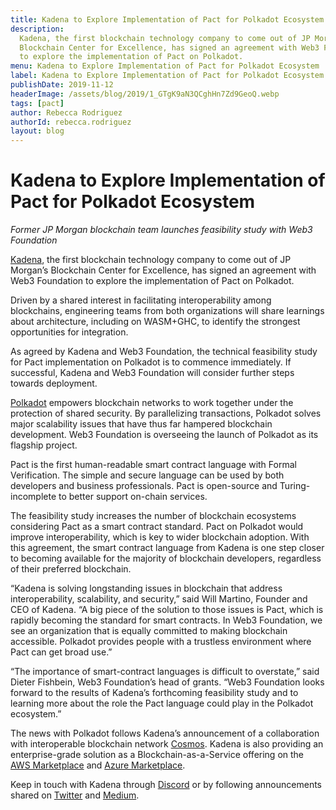 ```yaml
---
title: Kadena to Explore Implementation of Pact for Polkadot Ecosystem
description:
  Kadena, the first blockchain technology company to come out of JP Morgan’s
  Blockchain Center for Excellence, has signed an agreement with Web3 Foundation
  to explore the implementation of Pact on Polkadot.
menu: Kadena to Explore Implementation of Pact for Polkadot Ecosystem
label: Kadena to Explore Implementation of Pact for Polkadot Ecosystem
publishDate: 2019-11-12
headerImage: /assets/blog/2019/1_GTgK9aN3QCghHn7Zd9GeoQ.webp
tags: [pact]
author: Rebecca Rodriguez
authorId: rebecca.rodriguez
layout: blog
---
```


# Kadena to Explore Implementation of Pact for Polkadot Ecosystem

_Former JP Morgan blockchain team launches feasibility study with Web3
Foundation_

[Kadena](http://www.kadena.io/), the first blockchain technology company to come
out of JP Morgan’s Blockchain Center for Excellence, has signed an agreement
with Web3 Foundation to explore the implementation of Pact on Polkadot.

Driven by a shared interest in facilitating interoperability among blockchains,
engineering teams from both organizations will share learnings about
architecture, including on WASM+GHC, to identify the strongest opportunities for
integration.

As agreed by Kadena and Web3 Foundation, the technical feasibility study for
Pact implementation on Polkadot is to commence immediately. If successful,
Kadena and Web3 Foundation will consider further steps towards deployment.

[Polkadot](https://polkadot.network) empowers blockchain networks to work
together under the protection of shared security. By parallelizing transactions,
Polkadot solves major scalability issues that have thus far hampered blockchain
development. Web3 Foundation is overseeing the launch of Polkadot as its
flagship project.

Pact is the first human-readable smart contract language with Formal
Verification. The simple and secure language can be used by both developers and
business professionals. Pact is open-source and Turing-incomplete to better
support on-chain services.

The feasibility study increases the number of blockchain ecosystems considering
Pact as a smart contract standard. Pact on Polkadot would improve
interoperability, which is key to wider blockchain adoption. With this
agreement, the smart contract language from Kadena is one step closer to
becoming available for the majority of blockchain developers, regardless of
their preferred blockchain.

“Kadena is solving longstanding issues in blockchain that address
interoperability, scalability, and security,” said Will Martino, Founder and CEO
of Kadena. “A big piece of the solution to those issues is Pact, which is
rapidly becoming the standard for smart contracts. In Web3 Foundation, we see an
organization that is equally committed to making blockchain accessible. Polkadot
provides people with a trustless environment where Pact can get broad use.”

“The importance of smart-contract languages is difficult to overstate,” said
Dieter Fishbein, Web3 Foundation’s head of grants. “Web3 Foundation looks
forward to the results of Kadena’s forthcoming feasibility study and to learning
more about the role the Pact language could play in the Polkadot ecosystem.”

The news with Polkadot follows Kadena’s announcement of a collaboration with
interoperable blockchain network [Cosmos](https://cosmos.network). Kadena is
also providing an enterprise-grade solution as a Blockchain-as-a-Service
offering on the
[AWS Marketplace](https://aws.amazon.com/marketplace/pp/B07MKMKP4F) and
[Azure Marketplace](https://azuremarketplace.microsoft.com/en-us/marketplace/apps/kadenallc.scalablebft).

Keep in touch with Kadena through
[Discord](https://discordapp.com/invite/bsUcWmX?utm_source=tropyc) or by
following announcements shared on [Twitter](https://twitter.com/kadena_io) and
[Medium](https://medium.com/kadena-io).
